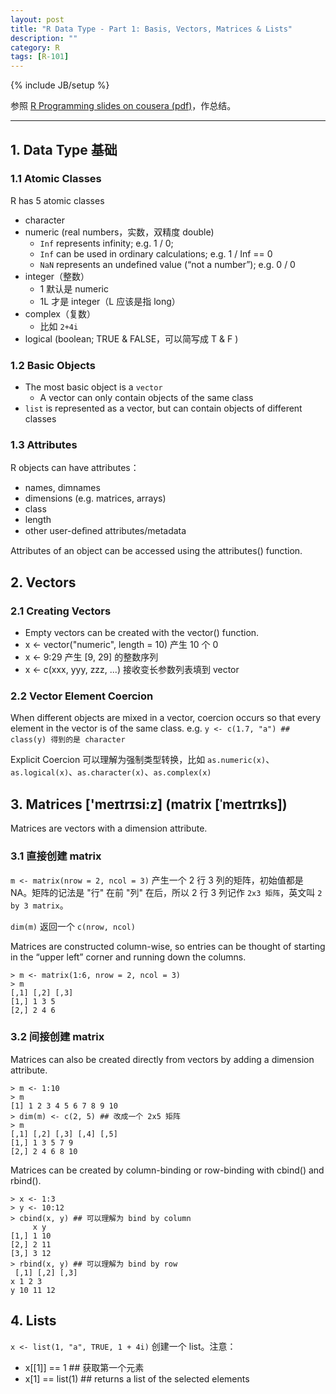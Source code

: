 ```yaml
---
layout: post
title: "R Data Type - Part 1: Basis, Vectors, Matrices & Lists"
description: ""
category: R
tags: [R-101]
---
```

{% include JB/setup %}

参照 [R Programming slides on cousera (pdf)](https://d396qusza40orc.cloudfront.net/rprog/lecture_slides/DataTypes.pdf)，作总结。

---

## 1. Data Type 基础

### 1.1 Atomic Classes 

R has 5 atomic classes

* character
* numeric (real numbers，实数，双精度 double)
	* `Inf` represents infinity; e.g. 1 / 0; 
	* `Inf` can be used in ordinary calculations; e.g. 1 / Inf == 0
	* `NaN` represents an undefined value (“not a number”); e.g. 0 / 0
* integer（整数）
	* 1 默认是 numeric
	* 1L 才是 integer（L 应该是指 long）
* complex（复数）
	* 比如 `2+4i`
* logical (boolean; TRUE & FALSE，可以简写成 T & F )

### 1.2 Basic Objects

* The most basic object is a `vector`
	* A vector can only contain objects of the same class
* `list` is represented as a vector, but can contain objects of different classes 

### 1.3 Attributes

R objects can have attributes：

* names, dimnames
* dimensions (e.g. matrices, arrays)
* class
* length
* other user-deﬁned attributes/metadata

Attributes of an object can be accessed using the attributes() function.

## 2. Vectors

### 2.1 Creating Vectors

* Empty vectors can be created with the vector() function.
* x <- vector("numeric", length = 10) 产生 10 个 0
* x <- 9:29 产生 [9, 29] 的整数序列
* x <- c(xxx, yyy, zzz, ...) 接收变长参数列表填到 vector

### 2.2 Vector Element Coercion

When different objects are mixed in a vector, coercion occurs so that every element in the vector is
of the same class. e.g. `y <- c(1.7, "a") ## class(y) 得到的是 character`  

Explicit Coercion 可以理解为强制类型转换，比如 `as.numeric(x)`、`as.logical(x)`、`as.character(x)`、`as.complex(x)`

## 3. Matrices ['meɪtrɪsi:z] (matrix [ˈmeɪtrɪks])

Matrices are vectors with a dimension attribute.  

### 3.1 直接创建 matrix

`m <- matrix(nrow = 2, ncol = 3)` 产生一个 2 行 3 列的矩阵，初始值都是 NA。矩阵的记法是 "行" 在前 "列" 在后，所以 2 行 3 列记作 `2x3 矩阵`，英文叫 `2 by 3 matrix`。  

`dim(m)` 返回一个 `c(nrow, ncol)` 

Matrices are constructed column-wise, so entries can be thought of starting in the “upper left” corner and running down the columns. 

	> m <- matrix(1:6, nrow = 2, ncol = 3) 
	> m
	[,1] [,2] [,3]
	[1,] 1 3 5
	[2,] 2 4 6 

### 3.2 间接创建 matrix

Matrices can also be created directly from vectors by adding a dimension attribute.
	
	> m <- 1:10 
	> m
	[1] 1 2 3 4 5 6 7 8 9 10 
	> dim(m) <- c(2, 5) ## 改成一个 2x5 矩阵
	> m
	[,1] [,2] [,3] [,4] [,5]
	[1,] 1 3 5 7 9
	[2,] 2 4 6 8 10

Matrices can be created by column-binding or row-binding with cbind() and rbind().  

	> x <- 1:3
	> y <- 10:12
	> cbind(x, y) ## 可以理解为 bind by column
		 x y 
	[1,] 1 10 
	[2,] 2 11 
	[3,] 3 12
	> rbind(x, y) ## 可以理解为 bind by row
	 [,1] [,2] [,3]
	x 1 2 3
	y 10 11 12
	
## 4. Lists

`x <- list(1, "a", TRUE, 1 + 4i)` 创建一个 list。注意：

* x[[1]] == 1 ## 获取第一个元素
* x[1] == list(1) ## returns a list of the selected elements